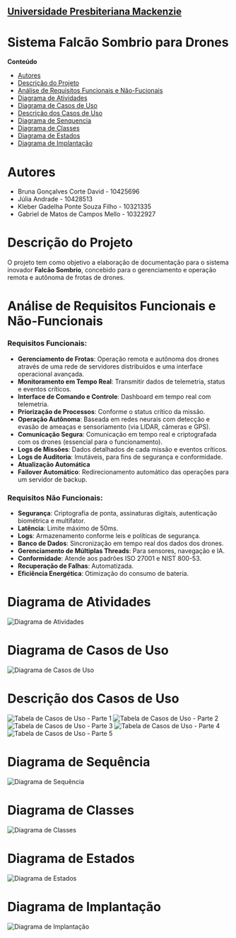 <h2><a href= "https://www.mackenzie.br">Universidade Presbiteriana Mackenzie</a></h2>

# Sistema Falcão Sombrio para Drones

**Conteúdo**

- [Autores](#nome-alunos)
- [Descrição do Projeto](#introdução-do-projeto)
- [Análise de Requisitos Funcionais e Não-Fucionais](#descrição-dos-requisitos)
- [Diagrama de Atividades](#diagrama-de-atividades) 
- [Diagrama de Casos de Uso](#diagrama-de-comportamento-atores)
- [Descrição dos Casos de Uso](#descrição-das-funcões)
- [Diagrama de Senquencia](#diagrama-de-ordem-interações)
- [Diagrama de Classes](#diagrama-orientado-objetos)
- [Diagrama de Estados](#diagrama-estrutura-componente)
- [Diagrama de Implantação](#diagrama-de-hardware-software)

# Autores

* Bruna Gonçalves Corte David - 10425696  
* Júlia Andrade - 10428513  
* Kleber Gadelha Ponte Souza Filho - 10321335  
* Gabriel de Matos de Campos Mello - 10322927  

# Descrição do Projeto

O projeto tem como objetivo a elaboração de documentação para o sistema inovador **Falcão Sombrio**, concebido para o gerenciamento e operação remota e autônoma de frotas de drones.

# Análise de Requisitos Funcionais e Não-Funcionais

### Requisitos Funcionais:
- **Gerenciamento de Frotas**: Operação remota e autônoma dos drones através de uma rede de servidores distribuídos e uma interface operacional avançada.  
- **Monitoramento em Tempo Real**: Transmitir dados de telemetria, status e eventos críticos.  
- **Interface de Comando e Controle**: Dashboard em tempo real com telemetria.  
- **Priorização de Processos**: Conforme o status crítico da missão.  
- **Operação Autônoma**: Baseada em redes neurais com detecção e evasão de ameaças e sensoriamento (via LIDAR, câmeras e GPS).  
- **Comunicação Segura**: Comunicação em tempo real e criptografada com os drones (essencial para o funcionamento).  
- **Logs de Missões**: Dados detalhados de cada missão e eventos críticos.  
- **Logs de Auditoria**: Imutáveis, para fins de segurança e conformidade.  
- **Atualização Automática**  
- **Failover Automático**: Redirecionamento automático das operações para um servidor de backup.  

### Requisitos Não Funcionais:
- **Segurança**: Criptografia de ponta, assinaturas digitais, autenticação biométrica e multifator.  
- **Latência**: Limite máximo de 50ms.  
- **Logs**: Armazenamento conforme leis e políticas de segurança.  
- **Banco de Dados**: Sincronização em tempo real dos dados dos drones.  
- **Gerenciamento de Múltiplas Threads**: Para sensores, navegação e IA.  
- **Conformidade**: Atende aos padrões ISO 27001 e NIST 800-53.  
- **Recuperação de Falhas**: Automatizada.  
- **Eficiência Energética**: Otimização do consumo de bateria.  

# Diagrama de Atividades

![Diagrama de Atividades](imagens/diagramaDeAtividades.jpg)

# Diagrama de Casos de Uso

![Diagrama de Casos de Uso](imagens/casosDeUso.jpg)

# Descrição dos Casos de Uso

![Tabela de Casos de Uso - Parte 1](imagens/tabelas/tabela1.jpg)
![Tabela de Casos de Uso - Parte 2](imagens/tabelas/tabela2.jpg)
![Tabela de Casos de Uso - Parte 3](imagens/tabelas/tabela3.jpg)
![Tabela de Casos de Uso - Parte 4](imagens/tabelas/tabela4.jpg)
![Tabela de Casos de Uso - Parte 5](imagens/tabelas/tabela5.jpg)


# Diagrama de Sequência

![Diagrama de Sequência](imagens/Diagrama_de_Sequência.jpg)

# Diagrama de Classes

![Diagrama de Classes](imagens/Diagrama_de_Classes.jpg)

# Diagrama de Estados

![Diagrama de Estados](imagens/Diagrama_de_Estados.jpeg)

# Diagrama de Implantação

![Diagrama de Implantação](imagens/Diagrama_de_Implantação.jpg)
